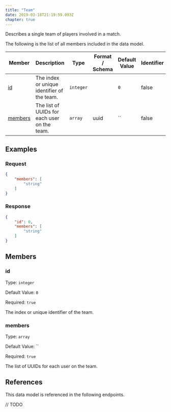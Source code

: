```yaml
---
title: "Team"
date: 2019-03-18T21:19:59.093Z
chapter: true
---
```


Describes a single team of players involved in a match.

The following is the list of all members included in the data model.

| Member            | Description                         | Type | Format / Schema | Default Value | Identifier | Unique | Required |
| ----------------- | ----------------------------------- | ---- | ------ | ------------- | ---------- | ------ | -------- |
| [id](#id) | The index or unique identifier of the team. | `integer` |  | `0` | false | false | true |
| [members](#members) | The list of UUIDs for each user on the team. | `array` | uuid | `` | false | false | true |

## Examples
### Request

```json
{
    "members": [
        "string"
    ]
}
```

### Response

```json
{
    "id": 0,
    "members": [
        "string"
    ]
}
```


## Members

### id

Type: `integer`

Default Value: `0`

Required: `true`

The index or unique identifier of the team.

### members

Type: `array`

Default Value: ``

Required: `true`

The list of UUIDs for each user on the team.

## References

This data model is referenced in the following endpoints.

// TODO